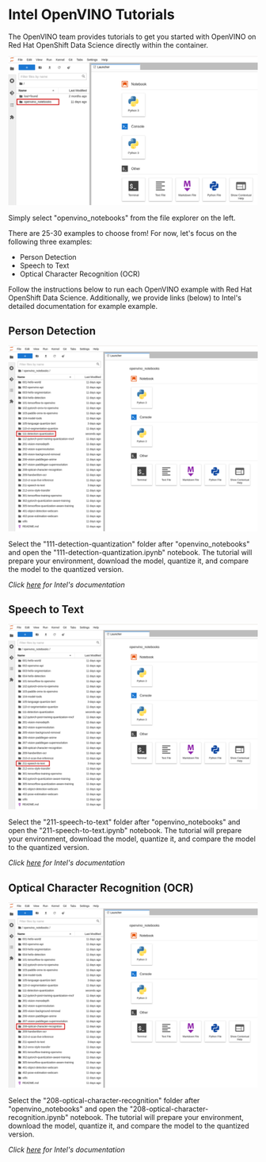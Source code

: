 
# Intel OpenVINO Tutorials 

The OpenVINO team provides tutorials to get you started with OpenVINO on Red Hat OpenShift Data Science directly within the container. 

![openvino-container](./assets/img/examples/openvino-container.png)

Simply select "openvino_notebooks" from the file explorer on the left. 

There are 25-30 examples to choose from! 
For now, let's focus on the following three examples: 
* Person Detection 
* Speech to Text 
* Optical Character Recognition (OCR)

Follow the instructions below to run each OpenVINO example with Red Hat OpenShift Data Science.
Additionally, we provide links (below) to Intel's detailed documentation for example example. 

## Person Detection 

![openvino-111](./assets/img/examples/openvino-111.png)

Select the "111-detection-quantization" folder after "openvino_notebooks" and open the "111-detection-quantization.ipynb" notebook. 
The tutorial will prepare your environment, download the model, quantize it, and compare the model to the quantized version.

*Click [here](https://docs.openvino.ai/latest/notebooks/111-detection-quantization-with-output.html) for Intel's documentation*

## Speech to Text 

![openvino-211](./assets/img/examples/openvino-211.png)

Select the "211-speech-to-text" folder after "openvino_notebooks" and open the "211-speech-to-text.ipynb" notebook. 
The tutorial will prepare your environment, download the model, quantize it, and compare the model to the quantized version.

*Click [here](https://docs.openvino.ai/latest/notebooks/211-speech-to-text-with-output.html) for Intel's documentation*

## Optical Character Recognition (OCR) 

![openvino-208](./assets/img/examples/openvino-208.png)

Select the "208-optical-character-recognition" folder after "openvino_notebooks" and open the "208-optical-character-recognition.ipynb" notebook. 
The tutorial will prepare your environment, download the model, quantize it, and compare the model to the quantized version.

*Click [here](https://docs.openvino.ai/latest/notebooks/208-optical-character-recognition-with-output.html) for Intel's documentation*
